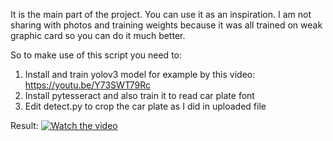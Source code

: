 It is the main part of the project. You can use it as an inspiration. I am not sharing with photos and training weights because it was all trained on weak graphic card so you can do it much better.

So to make use of this script you need to:
1) Install and train yolov3 model for example by this video: https://youtu.be/Y73SWT79Rc
2) Install pytesseract and also train it to read car plate font
3) Edit detect.py to crop the car plate as I did in uploaded file

Result:
[![Watch the video](https://img.youtube.com/vi/i6bB8Y78A8o/maxresdefault.jpg)](https://youtu.be/i6bB8Y78A8o)
